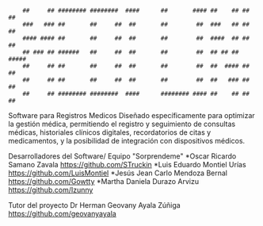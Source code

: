         ##     ## ######## ########  ####      ##       #### ##    ## ##    ## 
        ###   ### ##       ##     ##  ##       ##        ##  ###   ## ##   ##  
        #### #### ##       ##     ##  ##       ##        ##  ####  ## ##  ##   
        ## ### ## ######   ##     ##  ##       ##        ##  ## ## ## #####    
        ##     ## ##       ##     ##  ##       ##        ##  ##  #### ##  ##   
        ##     ## ##       ##     ##  ##       ##        ##  ##   ### ##   ##  
        ##     ## ######## ########  ####      ######## #### ##    ## ##    ## 
                                                                                        
                                                                                        
Software para Registros Medicos
Diseñado específicamente para optimizar la gestión médica, permitiendo el registro y seguimiento de consultas médicas, historiales clínicos digitales, recordatorios de citas y medicamentos, y la posibilidad de integración con dispositivos médicos.

Desarrolladores del Software/ Equipo "Sorprendeme"
*Oscar Ricardo Samano Zavala        https://github.com/STruckin
*Luis Eduardo Montiel Urías         https://github.com/LuisMontiel
*Jesús Jean Carlo Mendoza Bernal    https://github.com/Gowtty
*Martha Daniela Durazo Arvizu       https://github.com/Izunny

Tutor del proyecto
Dr Herman Geovany Ayala Zúñiga      https://github.com/geovanyayala 